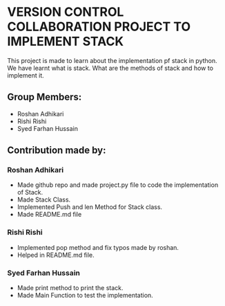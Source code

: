 # VERSION CONTROL COLLABORATION PROJECT TO IMPLEMENT STACK
This project is made to learn about the implementation pf stack in python. We have learnt what is stack. What are the methods of stack and how to implement it.
## Group Members:
- Roshan Adhikari
- Rishi Rishi
- Syed Farhan Hussain
 ## Contribution made by:
### Roshan Adhikari
- Made github repo and made project.py file to code the implementation of Stack.
- Made Stack Class.
- Implemented Push and len Method for Stack class.
- Made README.md file
### Rishi Rishi
- Implemented pop method and fix typos made by roshan.
- Helped in README.md file.

### Syed Farhan Hussain
- Made print method to print the stack.
- Made Main Function to test the implementation.



